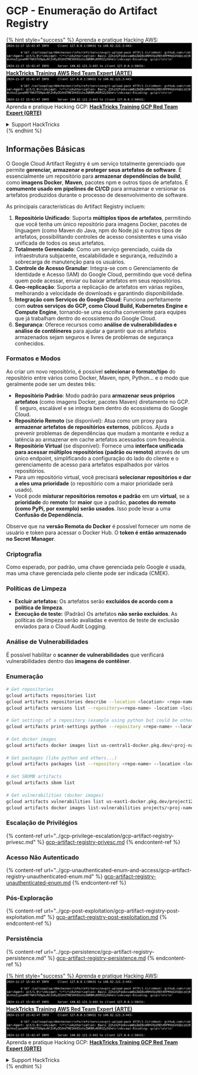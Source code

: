 # GCP - Enumeração do Artifact Registry

{% hint style="success" %}
Aprenda e pratique Hacking AWS:<img src="../../../.gitbook/assets/image (1).png" alt="" data-size="line">[**HackTricks Training AWS Red Team Expert (ARTE)**](https://training.hacktricks.xyz/courses/arte)<img src="../../../.gitbook/assets/image (1).png" alt="" data-size="line">\
Aprenda e pratique Hacking GCP: <img src="../../../.gitbook/assets/image (2).png" alt="" data-size="line">[**HackTricks Training GCP Red Team Expert (GRTE)**<img src="../../../.gitbook/assets/image (2).png" alt="" data-size="line">](https://training.hacktricks.xyz/courses/grte)

<details>

<summary>Support HackTricks</summary>

* Confira os [**planos de assinatura**](https://github.com/sponsors/carlospolop)!
* **Junte-se ao** 💬 [**grupo do Discord**](https://discord.gg/hRep4RUj7f) ou ao [**grupo do telegram**](https://t.me/peass) ou **siga**-nos no **Twitter** 🐦 [**@hacktricks\_live**](https://twitter.com/hacktricks\_live)**.**
* **Compartilhe truques de hacking enviando PRs para os repositórios do** [**HackTricks**](https://github.com/carlospolop/hacktricks) e [**HackTricks Cloud**](https://github.com/carlospolop/hacktricks-cloud).

</details>
{% endhint %}

## Informações Básicas

O Google Cloud Artifact Registry é um serviço totalmente gerenciado que permite **gerenciar, armazenar e proteger seus artefatos de software**. É essencialmente um repositório para **armazenar dependências de build**, como **imagens Docker**, **Maven**, pacotes npm e outros tipos de artefatos. É **comumente usado em pipelines de CI/CD** para armazenar e versionar os artefatos produzidos durante o processo de desenvolvimento de software.

As principais características do Artifact Registry incluem:

1. **Repositório Unificado**: Suporta **múltiplos tipos de artefatos**, permitindo que você tenha um único repositório para imagens Docker, pacotes de linguagem (como Maven do Java, npm do Node.js) e outros tipos de artefatos, possibilitando controles de acesso consistentes e uma visão unificada de todos os seus artefatos.
2. **Totalmente Gerenciado**: Como um serviço gerenciado, cuida da infraestrutura subjacente, escalabilidade e segurança, reduzindo a sobrecarga de manutenção para os usuários.
3. **Controle de Acesso Granular**: Integra-se com o Gerenciamento de Identidade e Acesso (IAM) do Google Cloud, permitindo que você defina quem pode acessar, enviar ou baixar artefatos em seus repositórios.
4. **Geo-replicação**: Suporta a replicação de artefatos em várias regiões, melhorando a velocidade de downloads e garantindo disponibilidade.
5. **Integração com Serviços do Google Cloud**: Funciona perfeitamente com **outros serviços do GCP, como Cloud Build, Kubernetes Engine e Compute Engine**, tornando-se uma escolha conveniente para equipes que já trabalham dentro do ecossistema do Google Cloud.
6. **Segurança**: Oferece recursos como **análise de vulnerabilidades e análise de contêineres** para ajudar a garantir que os artefatos armazenados sejam seguros e livres de problemas de segurança conhecidos.

### Formatos e Modos

Ao criar um novo repositório, é possível **selecionar o formato/tipo** do repositório entre vários como Docker, Maven, npm, Python... e o modo que geralmente pode ser um destes três:

* **Repositório Padrão**: Modo padrão para **armazenar seus próprios artefatos** (como imagens Docker, pacotes Maven) diretamente no GCP. É seguro, escalável e se integra bem dentro do ecossistema do Google Cloud.
* **Repositório Remoto** (se disponível): Atua como um proxy para **armazenar artefatos de repositórios externos**, públicos. Ajuda a prevenir problemas de dependências que mudam a montante e reduz a latência ao armazenar em cache artefatos acessados com frequência.
* **Repositório Virtual** (se disponível): Fornece uma **interface unificada para acessar múltiplos repositórios (padrão ou remoto)** através de um único endpoint, simplificando a configuração do lado do cliente e o gerenciamento de acesso para artefatos espalhados por vários repositórios.
* Para um repositório virtual, você precisará **selecionar repositórios e dar a eles uma prioridade** (o repositório com a maior prioridade será usado).
* Você pode **misturar repositórios remotos e padrão** em um **virtual**, se a **prioridade** do **remoto** for **maior** que a padrão, **pacotes do remoto (como PyPi, por exemplo) serão usados**. Isso pode levar a uma **Confusão de Dependência.**

Observe que na **versão Remota do Docker** é possível fornecer um nome de usuário e token para acessar o Docker Hub. O **token é então armazenado no Secret Manager**.

### Criptografia

Como esperado, por padrão, uma chave gerenciada pelo Google é usada, mas uma chave gerenciada pelo cliente pode ser indicada (CMEK).

### Políticas de Limpeza

* **Excluir artefatos:** Os artefatos serão **excluídos de acordo com a política de limpeza**.
* **Execução de teste:** (Padrão) Os artefatos **não serão excluídos**. As políticas de limpeza serão avaliadas e eventos de teste de exclusão enviados para o Cloud Audit Logging.

### Análise de Vulnerabilidades

É possível habilitar o **scanner de vulnerabilidades** que verificará vulnerabilidades dentro das **imagens de contêiner**.

### Enumeração
```bash
# Get repositories
gcloud artifacts repositories list
gcloud artifacts repositories describe --location <location> <repo-name>
gcloud artifacts versions list --repository=<repo-name> -location <location> --package <package-name>

# Get settings of a repository (example using python but could be other)
gcloud artifacts print-settings python --repository <repo-name> --location <location>

# Get docker images
gcloud artifacts docker images list us-central1-docker.pkg.dev/<proj-name>/<repo-name>

# Get packages (like python and others...)
gcloud artifacts packages list --repository <repo-name> --location <location>

# Get SBOMB artifacts
gcloud artifacts sbom list

# Get vulnerabilities (docker images)
gcloud artifacts vulnerabilities list us-east1-docker.pkg.dev/project123/repository123/someimage@sha256:49765698074d6d7baa82f
gcloud artifacts docker images list-vulnerabilities projects/<proj-name>/locations/<location>/scans/<scan-uuid>
```
### Escalação de Privilégios

{% content-ref url="../gcp-privilege-escalation/gcp-artifact-registry-privesc.md" %}
[gcp-artifact-registry-privesc.md](../gcp-privilege-escalation/gcp-artifact-registry-privesc.md)
{% endcontent-ref %}

### Acesso Não Autenticado

{% content-ref url="../gcp-unauthenticated-enum-and-access/gcp-artifact-registry-unauthenticated-enum.md" %}
[gcp-artifact-registry-unauthenticated-enum.md](../gcp-unauthenticated-enum-and-access/gcp-artifact-registry-unauthenticated-enum.md)
{% endcontent-ref %}

### Pós-Exploração

{% content-ref url="../gcp-post-exploitation/gcp-artifact-registry-post-exploitation.md" %}
[gcp-artifact-registry-post-exploitation.md](../gcp-post-exploitation/gcp-artifact-registry-post-exploitation.md)
{% endcontent-ref %}

### Persistência

{% content-ref url="../gcp-persistence/gcp-artifact-registry-persistence.md" %}
[gcp-artifact-registry-persistence.md](../gcp-persistence/gcp-artifact-registry-persistence.md)
{% endcontent-ref %}

{% hint style="success" %}
Aprenda e pratique Hacking AWS:<img src="../../../.gitbook/assets/image (1).png" alt="" data-size="line">[**HackTricks Training AWS Red Team Expert (ARTE)**](https://training.hacktricks.xyz/courses/arte)<img src="../../../.gitbook/assets/image (1).png" alt="" data-size="line">\
Aprenda e pratique Hacking GCP: <img src="../../../.gitbook/assets/image (2).png" alt="" data-size="line">[**HackTricks Training GCP Red Team Expert (GRTE)**<img src="../../../.gitbook/assets/image (2).png" alt="" data-size="line">](https://training.hacktricks.xyz/courses/grte)

<details>

<summary>Support HackTricks</summary>

* Confira os [**planos de assinatura**](https://github.com/sponsors/carlospolop)!
* **Junte-se ao** 💬 [**grupo do Discord**](https://discord.gg/hRep4RUj7f) ou ao [**grupo do telegram**](https://t.me/peass) ou **siga**-nos no **Twitter** 🐦 [**@hacktricks\_live**](https://twitter.com/hacktricks\_live)**.**
* **Compartilhe truques de hacking enviando PRs para os repositórios do** [**HackTricks**](https://github.com/carlospolop/hacktricks) e [**HackTricks Cloud**](https://github.com/carlospolop/hacktricks-cloud).

</details>
{% endhint %}
